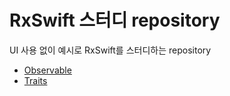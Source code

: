 # RxSwift 스터디 repository

UI 사용 없이 예시로 RxSwift를 스터디하는 repository

- [Observable](/Observable.playground/Contents.swift)
- [Traits](/Traits.playground/Contents.swift)
